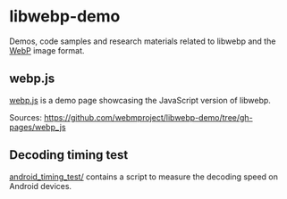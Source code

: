 # libwebp-demo

Demos, code samples and research materials related to libwebp and the [WebP]
image format.

[WebP]: https://developers.google.com/speed/webp/

## webp.js

[webp.js](https://webmproject.github.io/libwebp-demo/webp_js/index.html) is a demo page showcasing the JavaScript version of libwebp.

Sources: https://github.com/webmproject/libwebp-demo/tree/gh-pages/webp_js


## Decoding timing test

[android_timing_test/](https://github.com/webmproject/libwebp-demo/tree/master/android_webp_test) contains a script to measure the decoding speed on Android devices.

